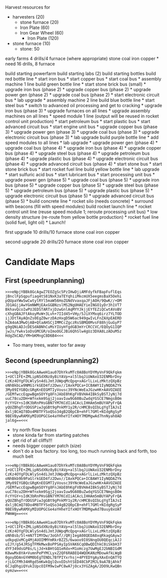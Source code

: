 
Harvest resources for
  * harvesters (20)
    * stone furnace (20)
    * Iron Plate (60)
    * Iron Gear Wheel (60)
        * Iron Plate (120)
  * stone furnace (10)
    * stone: 50


early farms 4 drills/4 furnace (where appropriate)
    stone
    coal
    iron
    copper
    * need 16 drills, 8 furnace


build starting powerfarm
build starting labs (2)
build starting bottles
build red bottle line
    * start iron bus
    * start copper bus
    * start coal bus
    * assembly machine 1 line
build green bottle line
    * start stone brick bus (small)
    * upgrade iron bus (phase 2)
    * upgrade copper bus (phase 2)
    * upgrade power gen (phase 2)
    * upgrade coal bus (phase 2)
    * start electronic circuit bus
    * lab upgrade
    * assembly machine 2 line
build blue bottle line
    * start steel bus
    * switch to advanced oil processing and get to cracking
    * upgrade iron bus (phase 3)
    * upgrade furnaces on all lines
    * upgrade assembly machines on all lines
    * speed module 1 line (output will be reused in rocket control unit production)
    * start petroleum bus
    * start plastic bus
    * start advanced circuit bus
    * start engine unit bus
    * upgrade copper bus (phase 3)
    * upgrade power gen (phase 3)
    * upgrade coal bus (phase 3)
    * upgrade electronic circuit bus (phase 3)
    * lab upgrade
build purple bottle line
    * add speed modules to all lines
    * lab upgrade
    * upgrade power gen (phase 4)
    * upgrade coal bus (phase 4)
    * upgrade iron bus  (phase 4)
    * upgrade copper bus (phase 4)
    * upgrade steel bus (phase 4)
    * upgrade petroleum bus (phase 4)
    * upgrade plastic bus (phase 4)
    * upgrade electronic circuit bus (phase 4)
    * upgrade advanced circuit bus (phase 4)
    * start stone bus
    * start stone brick bus
    * start rocket fuel line
build yellow bottle line
    * lab upgrade
    * start sulfuric acid bus
    * start lubricant bus
    * start processing unit bus
    * upgrade power gen (phase 5)
    * upgrade coal bus (phase 5)
    * upgrade iron bus  (phase 5)
    * upgrade copper bus (phase 5)
    * upgrade steel bus (phase 5)
    * upgrade petroleum bus (phase 5)
    * upgrade plastic bus (phase 5)
    * upgrade electronic circuit bus (phase 5)
    * upgrade advanced circuit bus (phase 5)
    * build concrete line
    * rocket silo (needs concrete)
    * surround with beacons (fill with speed modules)
build rocket launch line
    * rocket control unit line (reuse speed module 1; reroute processing unit bus)
    * low density structure (re-route from yellow bottle production)
    * rocket fuel line (solid fuel, light oil)
    *
Launch!


first upgrade 10 drills/10 furnace
    stone
    coal
    iron
    copper

second upgrade 20 drills/20 furnace
    stone
    coal
    iron
    copper

# Candidate Maps

## First (speedrunplanning)
```
>>>eNpjYBBk8GcAgwZ7EOZgSc5PzIHwDjiAMFdyfkFBapFuflEqs
jBnclFpSqpufiaq4tS81NxK3aTEYqhiiMkcmUX5eegmsBaX5Oehi
pQUpaYWw5wCwtylRYl5maW56HoZGNdVvaxqaJFjAOH/9QwK//+DM
JD1AGjjAwYGmNWMjEAxGGBNzslMS2NgUHAEYieINGO1yDr3h1VT7
BkhavQcoIwPUJEDSTARTxjDzwGnlAqMYYJkjjEYfEZiQCwtAVoBV
cXhgGBAJFtAkoyMvW+3Lvh+7IId45+VHy/5JiXYMxq6irz7YLTOD
ijJDtTAyAQnZs0EgZ0wrzDAzHxgD5W6ac949gwIvLFnZAXpEAERD
hZA4oA3MwOjAB+QtaAHSCjIMMCcZgczRsSBMQ0MvsF88hjGuGyP7
g9gQNiADJcDESdABNhCuMsYIUyHfgdGB3mYrCRCCVC/EQOyG1IQP
jwJs/Ywkv1oDsGMCGR/oImoOGCJBi6QhSlw4gUz3DXA8LzADuM5z
HdgZkCAD/YM+bKMngC8D6B4<<<
```
* Too many trees, water too far away

## Second (speedrunplanning2)
```
>>>eNpjYBBk8GcAAweH1au07DhYkvMTc0A8BoYDYMyVnF9QkFqkm
1+UClIFE+ZMLipNSdXNz8yBiYAVp+al5lbqJiUWAxU32ENMbrDny
CzKz4OYgFDLWlySn4diJmtJUWpqMcQpq+xAGrlLixLzMktzQXpBz
oNhBkbLw9NMG1rkGED4fz2Dwv//IAxkPQCa+ICBAWY1IyNQDAZYk
3My09IYGBQcGRgKnEEGMTIyVousc39YNcWeEaJGzwHK+AAVOZAEE
/GEMfwccEqpwBgmSOYYg8FnJAbE0hKgFVBVHA4IBkSyBSTJyNj7d
uuC78cu2DH+Wfnxkm9Sgj2joavIuw9G60BuZwdqYGSCE7NmgsBOm
FcYYGY+sIdK3bRnPHsGBN7YM7KCdIiACAcLIHHAm5mBUYAPyFrQA
yQUZBhgTrODGSPiwJgGBt9gPnkMY1y2R/cHMCBsQIbLgYgTIAJsI
dxljBCmQ78Do4M8TFYSoQSo34gB2Q0pCB+ehFl7GMl+NIdgRgSyP
9BEVBywRAMXyMIUOPGCGe4aYHheYIfxHOY7MDMgwAd7hnNyah8AD
jal6g==<<<
```
* try north flow busses
* stone kinda far from starting patches
* get rid of all cliffs!!!
* needs bigger copper patch (size)
* don't do a bus factory. too long, too much running back and forth, too much belt

```
>>>eNpjYBBk8GcAAweH1au07DhYkvMTc0A8BoYDYMyVnF9QkFqkm
1+UClIFE+ZMLipNSdXNz8yBiYAVp+al5lbqJiUWAxU32ENMbrDny
CzKz4OYgFDLWlySn4diJmtJUWpqMcQpq+xAGrlLixLzMktzQXpBz
oNhBkb9b9PaGlrkGED4fz2Dwv//IAxkPQCa+ICBAWY1IyNQDAZYk
3My09IYGBQcGRgKnEEGMTIyVousc39YNcWeEaJGzwHK+AAVOZAEE
/GEMfwccEqpwBgmSOYYg8FnJAbE0hKgFVBVHA4IBkSyBSTJyNj7d
uuC78cu2DH+Wfnxkm9Sgj2joavIuw9G60BuZwdqYGSCE7NmgsBOm
FcYYGY+sIdK3bRnPHsGBN7YM7KCdIiACAcLIHHAm5mBUYAPyFrQA
yQUZBhgTrODGSPiwJgGBt9gPnkMY1y2R/cHMCBsQIbLgYgTIAJsI
dxljBCmQ78Do4M8TFYSoQSo34gB2Q0pCB+ehFl7GMl+NIdgRgSyP
9BEVBywRAMXyMIUOPGCGe4aYHheYIfxHOY7MDMgwAd7Buuy8xUAT
PWmWg==<<<
```

```
>>>eNpjYBBk8GcAAweH1au07DhYkvMTc0A8BoYDYMyVnF9QkFqkm
1+UClIFE+ZMLipNSdXNz8yBiYAVp+al5lbqJiUWAxU32ENMbrDny
CzKz4OYgFDLWlySn4diJmtJUWpqMcQpq+xAGrlLixLzMktzQXpBz
oNhBsb/5l+mN7TIMYDw/3oGhf//QRjIegA08QEDA8xqRkagGAywJ
udkpqUxMCg4MjAUOIMMYmRkrBZZ5/6waoo9I0SNngOU8QEqciAJJ
uIJY/g54JRSgTFMkMwxBoPPSAyIpSVAK6CqOBwQDIhkC0iSkbH37
dYF349dsGP8s/LjJd+kBHtGQ1eRdx+M1oHczg7UwMgEJ2bNBIGdM
K8wwMx8YA+VumnPePYMCLyxZ2QF6RABEQ4WQOKANzMDowAfkLWgB
0goyDDAnGYHM0bEgTENDL7BfPIYxrhsj+4PYEDYgAyXAxEnQATYQ
rjLGCFMh34HRgd5mKwkQglQvxEDshtSED48CbP2MJL9aA7BjAhkf
6CJqDhgiQYukIUpcOIFM9w1wPC8wA7jOcx3YGZAgA/2DO9LKwQBn
oymzw==<<<
```
